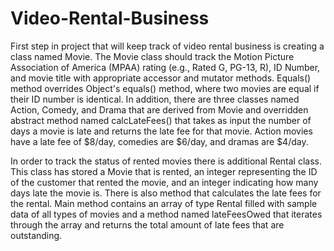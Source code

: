 # Video-Rental-Business

First step in project that will keep track of video rental business is creating a class named Movie. The Movie class should 
track the Motion Picture Association of America (MPAA) rating (e.g., Rated G, PG-13, R), ID Number, and movie title with appropriate accessor and mutator methods. 
Equals() method overrides Object's equals() method, where two movies are equal if their ID number is identical. 
In addition, there are three classes named Action, Comedy, and Drama that are derived from Movie and 
overridden abstract method named calcLateFees() that takes as input the number of days a movie is late and returns the late fee for that movie.
Action movies have a late fee of $8/day, comedies are $6/day, and dramas are $4/day. 

In order to track the status of rented movies there is additional Rental class.
This class has stored a Movie that is rented, an integer representing the ID of the customer that rented the movie, and an integer indicating how many days late the 
movie is. There is also method that calculates the late fees for the rental. 
Main method contains an array of type Rental filled with sample data of all types of movies and a method named lateFeesOwed that 
iterates through the array and returns the total amount of late fees that are outstanding.
